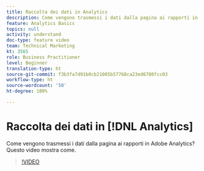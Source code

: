 ```yaml
---
title: Raccolta dei dati in Analytics
description: Come vengono trasmessi i dati dalla pagina ai rapporti in Adobe Analytics? Questo video mostra come.
feature: Analytics Basics
topics: null
activity: understand
doc-type: feature video
team: Technical Marketing
kt: 3565
role: Business Practitioner
level: Beginner
translation-type: ht
source-git-commit: f3b3fa7d91b0cb21005b57768ca23ed6700fcc03
workflow-type: ht
source-wordcount: '50'
ht-degree: 100%

---
```



# Raccolta dei dati in [!DNL Analytics]

Come vengono trasmessi i dati dalla pagina ai rapporti in Adobe Analytics? Questo video mostra come.

>[!VIDEO](https://video.tv.adobe.com/v/28768/?quality=12)
